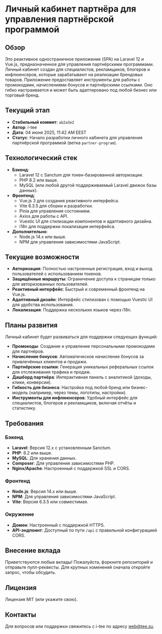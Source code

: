 # Личный кабинет партнёра для управления партнёрской программой

## Обзор
Это реактивное одностраничное приложение (SPA) на Laravel 12 и Vue.js, предназначенное для управления партнёрскими программами. Личный кабинет создан для специалистов, рекламщиков, блогеров и инфлюенсеров, которые зарабатывают на реализации брендовых товаров. Приложение предоставляет инструменты для работы с промокодами, начислениями бонусов и партнёрскими ссылками. Оно гибко настраивается и может быть адаптировано под любой бизнес или торговый бренд.

## Текущий этап
- **Стабильный коммит**: `ab2a3e2`
- **Автор**: i-tee
- **Дата**: 04 июня 2025, 11:42 AM EEST
- **Статус**: Начало разработки личного кабинета для управления партнёрской программой (ветка `partner-program`).

## Технологический стек
- **Бэкенд**: 
  - Laravel 12 с Sanctum для токен-базированной авторизации.
  - PHP 8.2 или выше.
  - MySQL (или любой другой поддерживаемый Laravel движок базы данных).
- **Фронтенд**: 
  - Vue.js 3 для создания реактивного интерфейса.
  - Vite 6.3.5 для сборки и разработки.
  - Pinia для управления состоянием.
  - Axios для работы с API.
  - Vuestic UI для стилизации компонентов и адаптивного дизайна.
  - i18n для поддержки локализации интерфейса.
- **Дополнительно**: 
  - Node.js 14.x или выше.
  - NPM для управления зависимостями JavaScript.

## Текущие возможности
- **Авторизация**: Полностью настроенные регистрация, вход и выход пользователей с использованием токенов.
- **Защищённые маршруты**: Ограничение доступа к страницам только для авторизованных пользователей.
- **Реактивный интерфейс**: Быстрый и современный фронтенд на Vue.js.
- **Адаптивный дизайн**: Интерфейс стилизован с помощью Vuestic UI для удобства использования.
- **Локализация**: Поддержка нескольких языков через i18n.

## Планы развития
Личный кабинет будет развиваться для поддержки следующих функций:
- **Промокоды**: Создание и управление персональными промокодами для партнёров.
- **Начисление бонусов**: Автоматическое начисление бонусов за привлечённых клиентов и продажи.
- **Партнёрские ссылки**: Генерация уникальных реферальных ссылок для отслеживания трафика и продаж.
- **Дашборд партнёра**: Интерактивная панель с аналитикой (доходы, клики, конверсии).
- **Гибкость для бизнеса**: Настройка под любой бренд или бизнес-модель (например, через темы, логотипы, настройки).
- **Инструменты для инфлюенсеров**: Удобный интерфейс для специалистов, блогеров и рекламщиков, включая отчёты и статистику.

## Требования
### Бэкенд
- **Laravel**: Версия 12.x с установленным Sanctum.
- **PHP**: 8.2 или выше.
- **MySQL**: Для хранения данных.
- **Composer**: Для управления зависимостями PHP.
- **Nginx/Apache**: Настроенный с поддержкой SSL и CORS.

### Фронтенд
- **Node.js**: Версия 14.x или выше.
- **NPM**: Для управления зависимостями JavaScript.
- **Vite**: Версия 6.3.5 или совместимая.

### Окружение
- **Домен**: Настроенный с поддержкой HTTPS.
- **API-эндпоинт**: Доступный по пути `/api` с правильной конфигурацией CORS.

## Внесение вклада
Приветствуются любые вклады! Пожалуйста, форкните репозиторий и отправьте пулл-реквесты. Для крупных изменений сначала откройте запрос, чтобы обсудить.

## Лицензия
Лицензия MIT (или укажите свою).

## Контакты
Для вопросов или поддержки свяжитесь с i-tee по адресу web@tee.su.